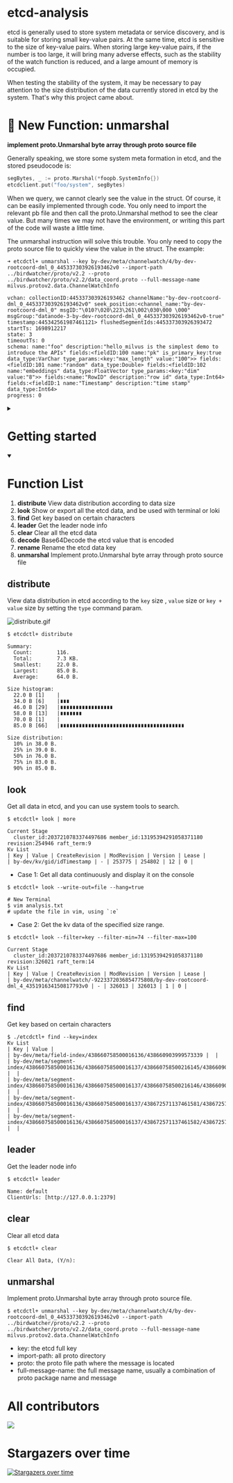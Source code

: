 # etcd-analysis
etcd is generally used to store system metadata or service discovery, and is suitable for storing small key-value pairs. At the same time, etcd is sensitive to the size of key-value pairs. When storing large key-value pairs, if the number is too large, it will bring many adverse effects, such as the stability of the watch function is reduced, and a large amount of memory is occupied.

When testing the stability of the system, it may be necessary to pay attention to the size distribution of the data currently stored in etcd by the system. That's why this project came about.

# 🌟 New Function: unmarshal

**implement proto.Unmarshal byte array through proto source file**

Generally speaking, we store some system meta formation in etcd, and the stored pseudocode is:

```go
segBytes, _ := proto.Marshal(*foopb.SystemInfo{})
etcdclient.put("foo/system", segBytes)
```

When we query, we cannot clearly see the value in the struct. Of course, it can be easily implemented through code. You only need to import the relevant pb file and then call the proto.Unmarshal method to see the clear value. But many times we may not have the environment, or writing this part of the code will waste a little time.

The unmarshal instruction will solve this trouble. You only need to copy the proto source file to quickly view the value in the struct. The example:

```
➜ etcdctl+ unmarshal --key by-dev/meta/channelwatch/4/by-dev-rootcoord-dml_0_445337303926193462v0 --import-path ../birdwatcher/proto/v2.2 --proto ../birdwatcher/proto/v2.2/data_coord.proto --full-message-name milvus.protov2.data.ChannelWatchInfo

vchan: collectionID:445337303926193462 channelName:"by-dev-rootcoord-dml_0_445337303926193462v0" seek_position:<channel_name:"by-dev-rootcoord-dml_0" msgID:"\010?\020\223\261\002\030\000 \000" msgGroup:"datanode-3-by-dev-rootcoord-dml_0_445337303926193462v0-true" timestamp:445342561987461121> flushedSegmentIds:445337303926393472
startTs: 1698912217
state: 3
timeoutTs: 0
schema: name:"foo" description:"hello_milvus is the simplest demo to introduce the APIs" fields:<fieldID:100 name:"pk" is_primary_key:true data_type:VarChar type_params:<key:"max_length" value:"100">> fields:<fieldID:101 name:"random" data_type:Double> fields:<fieldID:102 name:"embeddings" data_type:FloatVector type_params:<key:"dim" value:"8">> fields:<name:"RowID" description:"row id" data_type:Int64> fields:<fieldID:1 name:"Timestamp" description:"time stamp" data_type:Int64>
progress: 0
```

<details>
<summary><h1>Getting started</h1></summary>

## Getting the source code

Clone this code repository

```shell
$ git clone https://github.com/SimFG/etcd-analysis.git
```

## Build

Compile code into executable

```shell
$ go build -o etcdctl+
```

## Usage

Get help with functions

```shell
$ etcdctl+ distribute -h
```

</details>

<details open>
<summary><h1>Function List</h1></summary>


1. **distribute** View data distribution according to data size
2. **look** Show or export all the etcd data, and be used with terminal or loki
3. **find** Get key based on certain characters
4. **leader** Get the leader node info
5. **clear** Clear all the etcd data
6. **decode** Base64Decode the etcd value that is encoded 
7. **rename** Rename the etcd data key
8. **unmarshal** Implement proto.Unmarshal byte array through proto source file

## distribute

View data distribution in etcd according to the `key` size , `value` size or `key + value` size by setting the `type` command param.

![distribute.gif](pic/20230225-150850.gif)

```shell
$ etcdctl+ distribute

Summary:
  Count:        116.
  Total:        7.3 KB.
  Smallest:     22.0 B.
  Largest:      85.0 B.
  Average:      64.0 B.

Size histogram:
  22.0 B [1]    |
  34.0 B [6]    |∎∎∎
  46.0 B [29]   |∎∎∎∎∎∎∎∎∎∎∎∎∎∎∎∎∎
  58.0 B [13]   |∎∎∎∎∎∎∎
  70.0 B [1]    |
  85.0 B [66]   |∎∎∎∎∎∎∎∎∎∎∎∎∎∎∎∎∎∎∎∎∎∎∎∎∎∎∎∎∎∎∎∎∎∎∎∎∎∎∎∎

Size distribution:
  10% in 38.0 B.
  25% in 39.0 B.
  50% in 76.0 B.
  75% in 83.0 B.
  90% in 85.0 B.
```

## look
Get all data in etcd, and you can use system tools to search.
```shell
$ etcdctl+ look | more

Current Stage
  cluster_id:2037210783374497686 member_id:13195394291058371180 revision:254946 raft_term:9 
Kv List
| Key | Value | CreateRevision | ModRevision | Version | Lease |
| by-dev/kv/gid/idTimestamp | - | 253775 | 254802 | 12 | 0 |
```
- Case 1:  Get all data continuously and display it on the console
```shell
$ etcdctl+ look --write-out=file --hang=true

# New Terminal
$ vim analysis.txt
# update the file in vim, using `:e`
```
- Case 2:  Get the kv data of the specified size range.
```shell
$ etcdctl+ look --filter=key --filter-min=74 --filter-max=100

Current Stage
  cluster_id:2037210783374497686 member_id:13195394291058371180 revision:326021 raft_term:14 
Kv List
| Key | Value | CreateRevision | ModRevision | Version | Lease |
| by-dev/meta/channelwatch/-9223372036854775808/by-dev-rootcoord-dml_4_435191634150817793v0 | - | 326013 | 326013 | 1 | 0 |
```

## find

Get key based on certain characters

```shell
$ ./etcdctl+ find --key=index
Kv List
| Key | Value |
| by-dev/meta/field-index/438660758500016136/438660903999573339 |  |
| by-dev/meta/segment-index/438660758500016136/438660758500016137/438660758500216145/438660903999573340 |  |
| by-dev/meta/segment-index/438660758500016136/438660758500016137/438660758500216146/438660903999573341 |  |
| by-dev/meta/segment-index/438660758500016136/438660758500016137/438672571137461581/438672571137461597 |  |
| by-dev/meta/segment-index/438660758500016136/438660758500016137/438672571137461582/438672571137461598 |  |
```

## leader

Get the leader node info

```shell
$ etcdctl+ leader

Name: default
ClientUrls: [http://127.0.0.1:2379]
```

## clear

Clear all etcd data

```shell
$ etcdctl+ clear

Clear All Data, (Y/n):
```

## unmarshal

Implement proto.Unmarshal byte array through proto source file.

```
$ etcdctl+ unmarshal --key by-dev/meta/channelwatch/4/by-dev-rootcoord-dml_0_445337303926193462v0 --import-path ../birdwatcher/proto/v2.2 --proto ../birdwatcher/proto/v2.2/data_coord.proto --full-message-name milvus.protov2.data.ChannelWatchInfo
```

- key: the etcd full key
- import-path: all proto directory
- proto: the proto file path where the message is located
- full-message-name: the full message name, usually a combination of proto package name and message

</details>

# All contributors

<a href="https://github.com/SimFG/etcd-analysis/graphs/contributors">
  <img src="https://contrib.rocks/image?repo=SimFG/etcd-analysis" />
</a>

# Stargazers over time

[![Stargazers over time](https://starchart.cc/SimFG/etcd-analysis.svg)](https://starchart.cc/SimFG/etcd-analysis)
